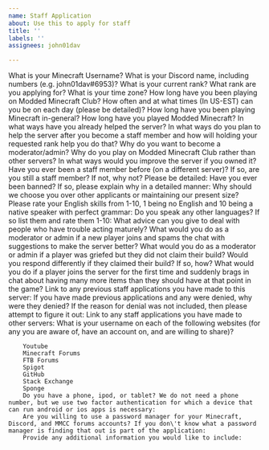 ```yaml
---
name: Staff Application
about: Use this to apply for staff
title: ''
labels: ''
assignees: john01dav

---
```


What is your Minecraft Username?
    What is your Discord name, including numbers (e.g. john01dav#6953)?
    What is your current rank?
    What rank are you applying for?
    What is your time zone?
    How long have you been playing on Modded Minecraft Club?
    How often and at what times (In US-EST) can you be on each day (please be detailed)?
    How long have you been playing Minecraft in-general?
    How long have you played Modded Minecraft?
    In what ways have you already helped the server?
    In what ways do you plan to help the server after you become a staff member and how will holding your requested rank help you do that?
    Why do you want to become a moderator/admin?
    Why do you play on Modded Minecraft Club rather than other servers?
    In what ways would you improve the server if you owned it?
    Have you ever been a staff member before (on a different server)?
    If so, are you still a staff member? If not, why not? Please be detailed:
    Have you ever been banned? If so, please explain why in a detailed manner:
    Why should we choose you over other applicants or maintaining our present size?
    Please rate your English skills from 1-10, 1 being no English and 10 being a native speaker with perfect grammar:
    Do you speak any other languages? If so list them and rate them 1-10:
    What advice can you give to deal with people who have trouble acting maturely?
    What would you do as a moderator or admin if a new player joins and spams the chat with suggestions to make the server better?
    What would you do as a moderator or admin if a player was griefed but they did not claim their build?
    Would you respond differently if they claimed their build? If so, how?
    What would you do if a player joins the server for the first time and suddenly brags in chat about having many more items than they should have at that point in the game?
    Link to any previous staff applications you have made to this server:
    If you have made previous applications and any were denied, why were they denied? If the reason for denial was not included, then please attempt to figure it out:
    Link to any staff applications you have made to other servers:
    What is your username on each of the following websites (for any you are aware of, have an account on, and are willing to share)?

        Youtube
        Minecraft Forums
        FTB Forums
        Spigot
        GitHub
        Stack Exchange
        Sponge
        Do you have a phone, ipod, or tablet? We do not need a phone number, but we use two factor authentication for which a device that can run android or ios apps is necessary:
        Are you willing to use a password manager for your Minecraft, Discord, and MMCC forums accounts? If you don\'t know what a password manager is finding that out is part of the application:
        Provide any additional information you would like to include:
